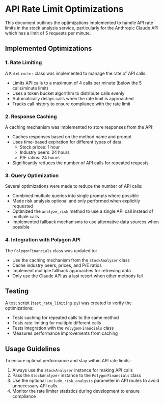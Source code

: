 # API Rate Limit Optimizations

This document outlines the optimizations implemented to handle API rate limits in the stock analysis service, particularly for the Anthropic Claude API which has a limit of 5 requests per minute.

## Implemented Optimizations

### 1. Rate Limiting

A `RateLimiter` class was implemented to manage the rate of API calls:

- Limits API calls to a maximum of 4 calls per minute (below the 5 calls/minute limit)
- Uses a token bucket algorithm to distribute calls evenly
- Automatically delays calls when the rate limit is approached
- Tracks call history to ensure compliance with the rate limit

### 2. Response Caching

A caching mechanism was implemented to store responses from the API:

- Caches responses based on the method name and prompt
- Uses time-based expiration for different types of data:
  - Stock prices: 1 hour
  - Industry peers: 24 hours
  - P/E ratios: 24 hours
- Significantly reduces the number of API calls for repeated requests

### 3. Query Optimization

Several optimizations were made to reduce the number of API calls:

- Combined multiple queries into single prompts where possible
- Made risk analysis optional and only performed when explicitly requested
- Optimized the `analyze_risk` method to use a single API call instead of multiple calls
- Implemented fallback mechanisms to use alternative data sources when possible

### 4. Integration with Polygon API

The `PolygonFinancials` class was updated to:

- Use the caching mechanism from the `StockAnalyzer` class
- Cache industry peers, prices, and P/E ratios
- Implement multiple fallback approaches for retrieving data
- Only use the Claude API as a last resort when other methods fail

## Testing

A test script (`test_rate_limiting.py`) was created to verify the optimizations:

- Tests caching for repeated calls to the same method
- Tests rate limiting for multiple different calls
- Tests integration with the `PolygonFinancials` class
- Measures performance improvements from caching

## Usage Guidelines

To ensure optimal performance and stay within API rate limits:

1. Always use the `StockAnalyzer` instance for making API calls
2. Pass the `StockAnalyzer` instance to the `PolygonFinancials` class
3. Use the optional `include_risk_analysis` parameter in API routes to avoid unnecessary API calls
4. Monitor the rate limiter statistics during development to ensure compliance

